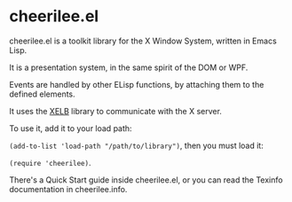 # cheerilee.el

cheerilee.el is a toolkit library for the X Window System, written in
Emacs Lisp.

It is a presentation system, in the same spirit of the DOM or WPF.

Events are handled by other ELisp functions, by attaching them to the
defined elements.

It uses the [XELB](https://github.com/ch11ng/xelb) library to
communicate with the X server.

To use it, add it to your load path:

`(add-to-list 'load-path "/path/to/library")`, then you must
load it:

`(require 'cheerilee)`.

There's a Quick Start guide inside cheerilee.el, or you can read
the Texinfo documentation in cheerilee.info.